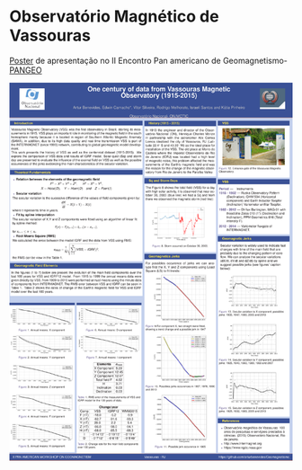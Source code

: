 # Observatório Magnético de Vassouras




[Poster](https://github.com/arturbenevides/Geomagnetismo/blob/master/Observat%C3%B3rio%20Magn%C3%A9tico%20de%20Vassouras/Codes%20para%20II%20Pangeo/Poster_VSS/poster_VSS_4.pdf) de apresentação no II Encontro Pan americano de Geomagnetismo-[PANGEO](http://www.2pangeo.on.br/program_abstracts.html)



<img src='https://github.com/arturbenevides/Geomagnetismo/blob/master/Observat%C3%B3rio%20Magn%C3%A9tico%20de%20Vassouras/Codes%20para%20II%20Pangeo/Poster_VSS/poster_VSS_5.pdf' width = 600>
